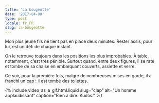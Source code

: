 ```yaml
---
title: 'La bougeotte'
date: '2017-04-08'
type: post
locale: fr_FR
slug: la-bougeotte
---
```


Mon plus jeune fils ne tient pas en place deux minutes. Rester assis, pour lui, est un défi de chaque instant.

<!-- more -->

On le retrouve toujours dans les positions les plus improbables. À table, notamment, c'est très pénible. Surtout quand, entre deux figures, il se rate et tombe de sa chaise en embarquant couverts, assiette et verre.

Ce soir, pour la première fois, malgré de nombreuses mises en garde, il a franchi un cap : il est tombé des toilettes.

{% include video_as_a_gif.html.liquid
slug="clap"
alt="Un homme applaudissant"
caption="Rien à dire. Kudos."
%}
